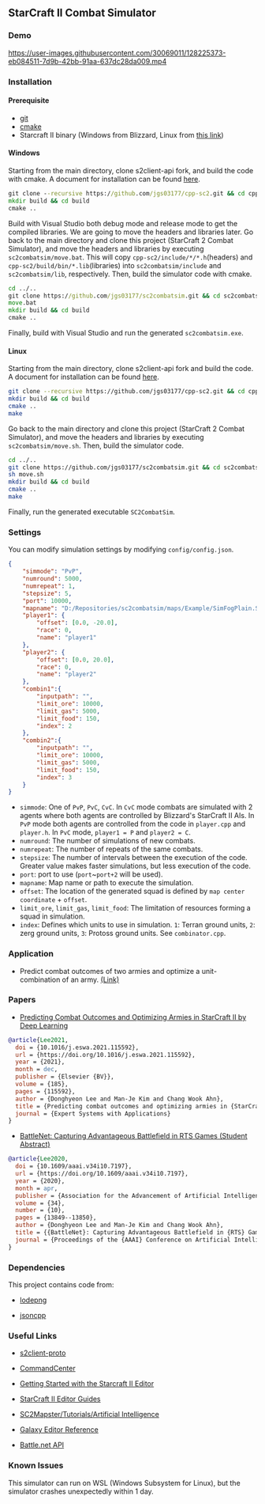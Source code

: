 StarCraft II Combat Simulator
-----------------------------

### Demo

https://user-images.githubusercontent.com/30069011/128225373-eb084511-7d9b-42bb-91aa-637dc28da009.mp4

### Installation

#### Prerequisite

+ [git](https://git-scm.com/downloads)
+ [cmake](https://cmake.org/download/)
+ Starcraft II binary (Windows from Blizzard, Linux from [this link](https://github.com/Blizzard/s2client-proto#downloads))

#### Windows

Starting from the main directory, clone s2client-api fork, and build the code with cmake. A document for installation can be found [here](https://github.com/Blizzard/s2client-api/blob/master/docs/building.md).

```cmd
git clone --recursive https://github.com/jgs03177/cpp-sc2.git && cd cpp-sc2
mkdir build && cd build
cmake ..
```

Build with Visual Studio both debug mode and release mode to get the compiled libraries. We are going to move the headers and libraries later.
Go back to the main directory and clone this project (StarCraft 2 Combat Simulator), and move the headers and libraries by executing `sc2combatsim/move.bat`. This will copy
`cpp-sc2/include/*/*.h`(headers) and `cpp-sc2/build/bin/*.lib`(libraries) into `sc2combatsim/include` and `sc2combatsim/lib`, respectively. Then, build the simulator code with cmake.

```cmd
cd ../..
git clone https://github.com/jgs03177/sc2combatsim.git && cd sc2combatsim
move.bat
mkdir build && cd build
cmake ..
```

Finally, build with Visual Studio and run the generated `sc2combatsim.exe`.

#### Linux

Starting from the main directory, clone s2client-api fork and build the code. A document for installation can be found [here](https://github.com/Blizzard/s2client-api/blob/master/docs/building.md).

```bash
git clone --recursive https://github.com/jgs03177/cpp-sc2.git && cd cpp-sc2
mkdir build && cd build
cmake ..
make
```

Go back to the main directory and clone this project (StarCraft 2 Combat Simulator), and move the headers and libraries by executing `sc2combatsim/move.sh`. Then, build the simulator code.

```bash
cd ../..
git clone https://github.com/jgs03177/sc2combatsim.git && cd sc2combatsim
sh move.sh
mkdir build && cd build
cmake ..
make
```

Finally, run the generated executable `SC2CombatSim`.

### Settings

You can modify simulation settings by modifying `config/config.json`.

```json
{
    "simmode": "PvP",
    "numround": 5000,
    "numrepeat": 1,
    "stepsize": 5,
    "port": 10000,
    "mapname": "D:/Repositories/sc2combatsim/maps/Example/SimFogPlain.SC2Map",
    "player1": {
        "offset": [0.0, -20.0],
        "race": 0,
        "name": "player1"
    },
    "player2": {
        "offset": [0.0, 20.0],
        "race": 0,
        "name": "player2"
    },
    "combin1":{
        "inputpath": "",
        "limit_ore": 10000,
        "limit_gas": 5000,
        "limit_food": 150,
        "index": 2
    },
    "combin2":{
        "inputpath": "",
        "limit_ore": 10000,
        "limit_gas": 5000,
        "limit_food": 150,
        "index": 3
    }
}
```

+ `simmode`: One of `PvP`, `PvC`, `CvC`. In `CvC` mode combats are simulated with 2 agents where both agents are controlled by Blizzard's StarCraft II AIs. In `PvP` mode both agents are controlled from the code in `player.cpp` and `player.h`. In `PvC` mode, `player1 = P` and `player2 = C`.
+ `numround`: The number of simulations of new combats.
+ `numrepeat`: The number of repeats of the same combats.
+ `stepsize`: The number of intervals between the execution of the code. Greater value makes faster simulations, but less execution of the code.
+ `port`: port to use (`port`~`port+2` will be used).
+ `mapname`: Map name or path to execute the simulation.
+ `offset`: The location of the generated squad is defined by `map center coordinate` + `offset`.
+ `limit_ore`, `limit_gas`, `limit_food`: The limitation of resources forming a squad in simulation.
+ `index`: Defines which units to use in simulation. `1`: Terran ground units, `2`: zerg ground units, `3`: Protoss ground units. See `combinator.cpp`.

### Application

+ Predict combat outcomes of two armies and optimize a unit-combination of an army. [(Link)](https://github.com/jgs03177/pcooa-sc2)

### Papers

+ [Predicting Combat Outcomes and Optimizing Armies in StarCraft II by Deep Learning](https://authors.elsevier.com/c/1dUHX3PiGTH-G1)

```bibtex
@article{Lee2021,
  doi = {10.1016/j.eswa.2021.115592},
  url = {https://doi.org/10.1016/j.eswa.2021.115592},
  year = {2021},
  month = dec,
  publisher = {Elsevier {BV}},
  volume = {185},
  pages = {115592},
  author = {Donghyeon Lee and Man-Je Kim and Chang Wook Ahn},
  title = {Predicting combat outcomes and optimizing armies in {StarCraft} {II} by deep learning},
  journal = {Expert Systems with Applications}
}
```

+ [BattleNet: Capturing Advantageous Battlefield in RTS Games (Student Abstract)](https://doi.org/10.1609/aaai.v34i10.7197)

```bibtex
@article{Lee2020,
  doi = {10.1609/aaai.v34i10.7197},
  url = {https://doi.org/10.1609/aaai.v34i10.7197},
  year = {2020},
  month = apr,
  publisher = {Association for the Advancement of Artificial Intelligence ({AAAI})},
  volume = {34},
  number = {10},
  pages = {13849--13850},
  author = {Donghyeon Lee and Man-Je Kim and Chang Wook Ahn},
  title = {{BattleNet}: Capturing Advantageous Battlefield in {RTS} Games (Student Abstract)},
  journal = {Proceedings of the {AAAI} Conference on Artificial Intelligence}
}
```

### Dependencies

This project contains code from:

+ [lodepng](https://lodev.org/lodepng/)

+ [jsoncpp](https://github.com/open-source-parsers/jsoncpp)

### Useful Links

+ [s2client-proto](https://github.com/Blizzard/s2client-proto)

+ [CommandCenter](https://github.com/davechurchill/commandcenter)

+ [Getting Started with the Starcraft II Editor](https://s2editor-tutorials.readthedocs.io/en/master/index.html)

+ [StarCraft II Editor Guides](https://s2editor-guides.readthedocs.io/)

+ [SC2Mapster/Tutorials/Artificial Intelligence](https://sc2mapster.gamepedia.com/Tutorials/Artificial_Intelligence)

+ [Galaxy Editor Reference](https://mapster.talv.space/galaxy/reference)

+ [Battle.net API](https://develop.battle.net/)

### Known Issues

This simulator can run on WSL (Windows Subsystem for Linux), but the simulator crashes unexpectedly within 1 day.
